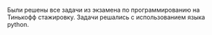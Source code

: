 Были решены все задачи из экзамена по программированию на Тинькофф стажировку.
Задачи решались с использованием языка python.
